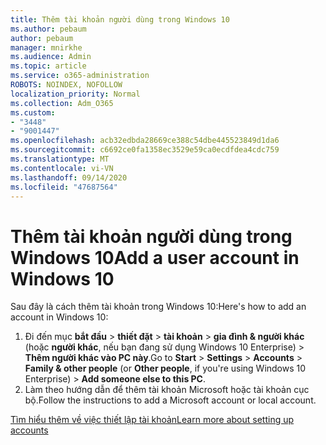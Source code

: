 ```yaml
---
title: Thêm tài khoản người dùng trong Windows 10
ms.author: pebaum
author: pebaum
manager: mnirkhe
ms.audience: Admin
ms.topic: article
ms.service: o365-administration
ROBOTS: NOINDEX, NOFOLLOW
localization_priority: Normal
ms.collection: Adm_O365
ms.custom:
- "3448"
- "9001447"
ms.openlocfilehash: acb32edbda28669ce388c54dbe445523849d1da6
ms.sourcegitcommit: c6692ce0fa1358ec3529e59ca0ecdfdea4cdc759
ms.translationtype: MT
ms.contentlocale: vi-VN
ms.lasthandoff: 09/14/2020
ms.locfileid: "47687564"
---
```

# <a name="add-a-user-account-in-windows-10"></a><span data-ttu-id="16104-102">Thêm tài khoản người dùng trong Windows 10</span><span class="sxs-lookup"><span data-stu-id="16104-102">Add a user account in Windows 10</span></span>

<span data-ttu-id="16104-103">Sau đây là cách thêm tài khoản trong Windows 10:</span><span class="sxs-lookup"><span data-stu-id="16104-103">Here's how to add an account in Windows 10:</span></span>

1. <span data-ttu-id="16104-104">Đi đến mục **bắt đầu**  >  **thiết đặt**  >  **tài khoản**  >  **gia đình & người khác** (hoặc **người khác**, nếu bạn đang sử dụng Windows 10 Enterprise) > **Thêm người khác vào PC này**.</span><span class="sxs-lookup"><span data-stu-id="16104-104">Go to **Start** > **Settings** > **Accounts** > **Family & other people** (or **Other people**, if you're using Windows 10 Enterprise) > **Add someone else to this PC**.</span></span>
2. <span data-ttu-id="16104-105">Làm theo hướng dẫn để thêm tài khoản Microsoft hoặc tài khoản cục bộ.</span><span class="sxs-lookup"><span data-stu-id="16104-105">Follow the instructions to add a Microsoft account or local account.</span></span>

[<span data-ttu-id="16104-106">Tìm hiểu thêm về việc thiết lập tài khoản</span><span class="sxs-lookup"><span data-stu-id="16104-106">Learn more about setting up accounts</span></span>](https://support.microsoft.com/help/17197/)